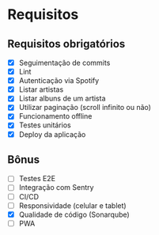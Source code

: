 # Requisitos
## Requisitos obrigatórios
 - [X] Seguimentação de commits
 - [X] Lint
 - [X] Autenticação via Spotify
 - [X] Listar artistas
 - [X] Listar albuns de um artista
 - [X] Utilizar paginação (scroll infinito ou não)
 - [X] Funcionamento offline
 - [X] Testes unitários
 - [X] Deploy da aplicação

## Bônus
 - [ ] Testes E2E
 - [ ] Integração com Sentry
 - [ ] CI/CD
 - [ ] Responsividade (celular e tablet)
 - [X] Qualidade de código (Sonarqube)
 - [ ] PWA
